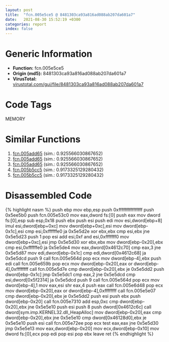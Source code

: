 ```yaml
---
layout: post
title:  "fcn.005e5ce5 @ 8481303ca93a816ad088ab207da601a7"
date:   2021-08-30 15:52:19 +0300
categories: report
index: false
---
```


# Generic Information
- **Function:** fcn.005e5ce5
- **Origin (md5):** 8481303ca93a816ad088ab207da601a7
- **VirusTotal:** [virustotal.com/gui/file/8481303ca93a816ad088ab207da601a7][virustotal_ref]

# Code Tags
<span class="tag" id="MEMORY">MEMORY</span>


# Similar Functions

1. [fcn.005add65][similar_1_ref] (sim.: 0.925566030867652)
2. [fcn.005add65][similar_2_ref] (sim.: 0.925566030867652)
3. [fcn.005add65][similar_3_ref] (sim.: 0.925566030867652)
4. [fcn.005b5cc5][similar_4_ref] (sim.: 0.9173325129280432)
5. [fcn.005b5cc5][similar_5_ref] (sim.: 0.9173325129280432)


# Disassembled Code

{% highlight nasm %}
push ebp
mov ebp,esp
push 0xffffffffffffffff
push 0x5ee5b0
push fcn.005e53c0
mov eax,dword fs:[0]
push eax
mov dword fs:[0],esp
sub esp,0x18
push ebx
push esi
push edi
mov esi,dword[ebp+8]
imul esi,dword[ebp+0xc]
mov dword[ebp+0xc],esi
mov dword[ebp-0x1c],esi
cmp esi,0xffffffe0
ja 0x5e5d2e
xor ebx,ebx
cmp esi,ebx
jne 0x5e5d23
push 1
pop esi
add esi,0xf
and esi,0xfffffff0
mov dword[ebp+0xc],esi
jmp 0x5e5d30
xor ebx,ebx
mov dword[ebp-0x20],ebx
cmp esi,0xffffffe0
ja 0x5e5de4
mov eax,dword[0x4612c70]
cmp eax,3
jne 0x5e5d87
mov edi,dword[ebp-0x1c]
cmp edi,dword[0x4612c68]
ja 0x5e5dcd
push 9
call fcn.005e564d
pop ecx
mov dword[ebp-4],ebx
push edi
call fcn.005e659b
pop ecx
mov dword[ebp-0x20],eax
or dword[ebp-4],0xffffffff
call fcn.005e5d7e
cmp dword[ebp-0x20],ebx
je 0x5e5dd2
push dword[ebp-0x1c]
jmp 0x5e5dc1
cmp eax,2
jne 0x5e5dcd
cmp esi,dword[0x5f2314]
ja 0x5e5dcd
push 9
call fcn.005e564d
pop ecx
mov dword[ebp-4],1
mov eax,esi
shr eax,4
push eax
call fcn.005e6d48
pop ecx
mov dword[ebp-0x20],eax
or dword[ebp-4],0xffffffff
call fcn.005e5e07
cmp dword[ebp-0x20],ebx
je 0x5e5dd2
push esi
push ebx
push dword[ebp-0x20]
call fcn.005e7310
add esp,0xc
cmp dword[ebp-0x20],ebx
jne 0x5e5e10
push esi
push 8
push dword[0x4612c6c]
call dword[sym.imp.KERNEL32.dll_HeapAlloc]
mov dword[ebp-0x20],eax
cmp dword[ebp-0x20],ebx
jne 0x5e5e10
cmp dword[0x46128d0],ebx
je 0x5e5e10
push esi
call fcn.005e72ee
pop ecx
test eax,eax
jne 0x5e5d30
jmp 0x5e5e13
mov eax,dword[ebp-0x20]
mov ecx,dword[ebp-0x10]
mov dword fs:[0],ecx
pop edi
pop esi
pop ebx
leave 
ret 
{% endhighlight %}


[similar_1_ref]: /report/fcn.005add65@792ba17bc3097e6be31d5d8d17300850
[similar_2_ref]: /report/fcn.005add65@eb03a31db82a6f11507dce47c754d9ee
[similar_3_ref]: /report/fcn.005add65@4e8d6f73c8261716f687f8d06429ef4d
[similar_4_ref]: /report/fcn.005b5cc5@92ebfdbd3dde88c10736116d80b77e19
[similar_5_ref]: /report/fcn.005b5cc5@94e69b06aa5afa1982c99238f6dc497c
[virustotal_ref]: https://www.virustotal.com/gui/file/8481303ca93a816ad088ab207da601a7